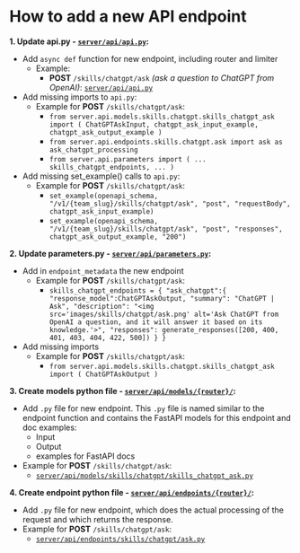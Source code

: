 # How to add a new API endpoint

**1. Update api.py - [`server/api/api.py`](../api.py):**
   - Add `async def` function for new endpoint, including router and limiter
     - Example:
       - **POST** `/skills/chatgpt/ask` *(ask a question to ChatGPT from OpenAI)*: [`server/api/api.py`](../api.py)
   - Add missing imports to `api.py`:
     - Example for **POST** `/skills/chatgpt/ask`:
       - `from server.api.models.skills.chatgpt.skills_chatgpt_ask import (
    ChatGPTAskInput,
    chatgpt_ask_input_example,
    chatgpt_ask_output_example
)`
       - `from server.api.endpoints.skills.chatgpt.ask import ask as ask_chatgpt_processing`
       - `from server.api.parameters import (
    ...
    skills_chatgpt_endpoints,
    ...
)`
   - Add missing set_example() calls to `api.py`:
     - Example for **POST** `/skills/chatgpt/ask`:
       - `set_example(openapi_schema, "/v1/{team_slug}/skills/chatgpt/ask", "post", "requestBody", chatgpt_ask_input_example)`
       - `set_example(openapi_schema, "/v1/{team_slug}/skills/chatgpt/ask", "post", "responses", chatgpt_ask_output_example, "200")`


**2. Update parameters.py - [`server/api/parameters.py`](../parameters.py):**
   - Add in `endpoint_metadata` the new endpoint
     - Example for **POST** `/skills/chatgpt/ask`:
       - `skills_chatgpt_endpoints = {
    "ask_chatgpt":{
        "response_model":ChatGPTAskOutput,
        "summary": "ChatGPT | Ask",
        "description": "<img src='images/skills/chatgpt/ask.png' alt='Ask ChatGPT from OpenAI a question, and it will answer it based on its knowledge.'>",
        "responses": generate_responses([200, 400, 401, 403, 404, 422, 500])
    }
}`
   - Add missing imports
     - Example for **POST** `/skills/chatgpt/ask`:
       - `from server.api.models.skills.chatgpt.skills_chatgpt_ask import (
      ChatGPTAskOutput
  )`


**3. Create models python file - [`server/api/models/{router}/`](../models/):**
   - Add `.py` file for new endpoint. This `.py` file is named similar to the endpoint function and contains the FastAPI models for this endpoint and doc examples:
     - Input
     - Output
     - examples for FastAPI docs
   - Example for **POST** `/skills/chatgpt/ask`:
     - [`server/api/models/skills/chatgpt/skills_chatgpt_ask.py`](../models/skills/chatgpt/skills_chatgpt_ask.py)


**4. Create endpoint python file - [`server/api/endpoints/{router}/`](../endpoints/):**
   - Add `.py` file for new endpoint, which does the actual processing of the request and which returns the response.
   - Example for **POST** `/skills/chatgpt/ask`:
     - [`server/api/endpoints/skills/chatgpt/ask.py`](../endpoints/skills/chatgpt/ask.py)
